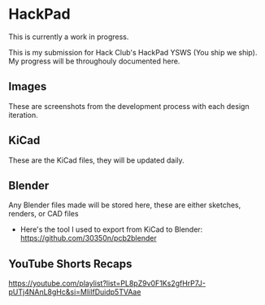 # HackPad

This is currently a work in progress.

This is my submission for Hack Club's HackPad YSWS (You ship we ship).
My progress will be throughouly documented here.

## Images
These are screenshots from the development process with each design iteration.

## KiCad
These are the KiCad files, they will be updated daily.

## Blender
Any Blender files made will be stored here, these are either sketches, renders, or CAD files
- Here's the tool I used to export from KiCad to Blender: https://github.com/30350n/pcb2blender

## YouTube Shorts Recaps
https://youtube.com/playlist?list=PL8pZ9v0F1Ks2gfHrP7J-pUTj4NAnL8gHc&si=MliIfDuidp5TVAae

